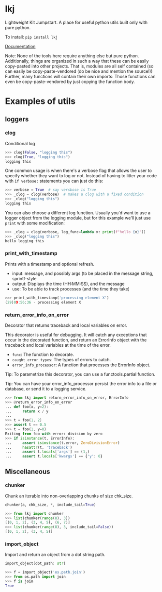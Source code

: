 # lkj

Lightweight Kit Jumpstart. A place for useful python utils built only with pure python.

To install:	```pip install lkj```

[Documentation](https://i2mint.github.io/lkj)

Note: None of the tools here require anything else but pure python.
Additionally, things are organized in such a way that these can be 
easily copy-pasted into other projects. 
That is, modules are all self contained (so can easily be copy-paste-vendored 
(do be nice and mention the source!))
Further, many functions will contain their own imports: Those functions can even be 
copy-paste-vendored by just copying the function body.


# Examples of utils

## loggers

### clog

Conditional log

```python
>>> clog(False, "logging this")
>>> clog(True, "logging this")
logging this
```

One common usage is when there's a verbose flag that allows the user to specify
whether they want to log or not. Instead of having to litter your code with
`if verbose:` statements you can just do this:

```python
>>> verbose = True  # say versbose is True
>>> _clog = clog(verbose)  # makes a clog with a fixed condition
>>> _clog("logging this")
logging this
```

You can also choose a different log function.
Usually you'd want to use a logger object from the logging module,
but for this example we'll just use `print` with some modification:

```python
>>> _clog = clog(verbose, log_func=lambda x: print(f"hello {x}"))
>>> _clog("logging this")
hello logging this
```

### print_with_timestamp

Prints with a timestamp and optional refresh.
- input: message, and possibly args (to be placed in the message string, sprintf-style
- output: Displays the time (HH:MM:SS), and the message
- use: To be able to track processes (and the time they take)

```python
>>> print_with_timestamp('processing element X')
(29)09:56:36 - processing element X
```

### return_error_info_on_error

Decorator that returns traceback and local variables on error.

This decorator is useful for debugging. It will catch any exceptions that occur
in the decorated function, and return an ErrorInfo object with the traceback and
local variables at the time of the error.
- `func`: The function to decorate.
- `caught_error_types`: The types of errors to catch.
- `error_info_processor`: A function that processes the ErrorInfo object.

Tip: To parametrize this decorator, you can use a functools.partial function.

Tip: You can have your error_info_processor persist the error info to a file or
database, or send it to a logging service.

```python
>>> from lkj import return_error_info_on_error, ErrorInfo
>>> @return_error_info_on_error
... def foo(x, y=2):
...     return x / y
...
>>> t = foo(1, 2)
>>> assert t == 0.5
>>> t = foo(1, y=0)
Exiting from foo with error: division by zero
>>> if isinstance(t, ErrorInfo):
...     assert isinstance(t.error, ZeroDivisionError)
...     hasattr(t, 'traceback')
...     assert t.locals['args'] == (1,)
...     assert t.locals['kwargs'] == {'y': 0}
```

## Miscellaneous

### chunker

Chunk an iterable into non-overlapping chunks of size chk_size.

```python
chunker(a, chk_size, *, include_tail=True)
```

```python
>>> from lkj import chunker
>>> list(chunker(range(8), 3))
[(0, 1, 2), (3, 4, 5), (6, 7)]
>>> list(chunker(range(8), 3, include_tail=False))
[(0, 1, 2), (3, 4, 5)]
```

### import_object

Import and return an object from a dot string path.

```python
import_object(dot_path: str)
```

```python 
>>> f = import_object('os.path.join')
>>> from os.path import join
>>> f is join
True
```
